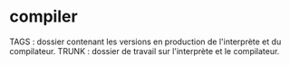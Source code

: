# compiler
TAGS :  dossier contenant les versions en production de l'interprète et du compilateur.
TRUNK : dossier de travail sur l'interprète et le compilateur.
